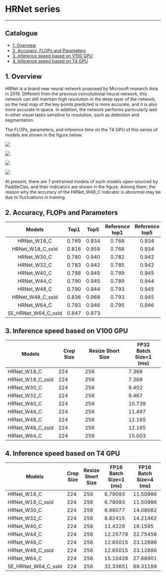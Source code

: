 # HRNet series
---
## Catalogue

* [1. Overview](#1)
* [2. Accuracy, FLOPs and Parameters](#2)
* [3. Inference speed based on V100 GPU](#3)
* [4. Inference speed based on T4 GPU](#4)

<a name='1'></a>
## 1. Overview

HRNet is a brand new neural network proposed by Microsoft research Asia in 2019. Different from the previous convolutional neural network, this network can still maintain high resolution in the deep layer of the network, so the heat map of the key points predicted is more accurate, and it is also more accurate in space. In addition, the network performs particularly well in other visual tasks sensitive to resolution, such as detection and segmentation.

The FLOPs, parameters, and inference time on the T4 GPU of this series of models are shown in the figure below.

![](../../images/models/T4_benchmark/t4.fp32.bs4.HRNet.flops.png)

![](../../images/models/T4_benchmark/t4.fp32.bs4.HRNet.params.png)

![](../../images/models/T4_benchmark/t4.fp32.bs4.HRNet.png)

![](../../images/models/T4_benchmark/t4.fp16.bs4.HRNet.png)

At present, there are 7 pretrained models of such models open-sourced by PaddleClas, and their indicators are shown in the figure. Among them, the reason why the accuracy of the HRNet_W48_C indicator is abnormal may be due to fluctuations in training.

<a name='2'></a>
## 2. Accuracy, FLOPs and Parameters

| Models      | Top1   | Top5   | Reference<br>top1 | Reference<br>top5 | FLOPs<br>(G) | Parameters<br>(M) |
|:--:|:--:|:--:|:--:|:--:|:--:|:--:|
| HRNet_W18_C | 0.769  | 0.934  | 0.768             | 0.934             | 4.140        | 21.290            |
| HRNet_W18_C_ssld | 0.816  | 0.958  | 0.768             | 0.934             | 4.140        | 21.290            |
| HRNet_W30_C | 0.780  | 0.940  | 0.782             | 0.942             | 16.230       | 37.710            |
| HRNet_W32_C | 0.783  | 0.942  | 0.785             | 0.942             | 17.860       | 41.230            |
| HRNet_W40_C | 0.788  | 0.945  | 0.789             | 0.945             | 25.410       | 57.550            |
| HRNet_W44_C | 0.790  | 0.945  | 0.789             | 0.944             | 29.790       | 67.060            |
| HRNet_W48_C | 0.790  | 0.944  | 0.793             | 0.945             | 34.580       | 77.470            |
| HRNet_W48_C_ssld | 0.836  | 0.968  | 0.793             | 0.945             | 34.580       | 77.470            |
| HRNet_W64_C | 0.793  | 0.946  | 0.795             | 0.946             | 57.830       | 128.060           |
| SE_HRNet_W64_C_ssld | 0.847  | 0.973  |                |                   | 57.830       | 128.970           |

<a name='3'></a>
## 3. Inference speed based on V100 GPU

| Models      | Crop Size | Resize Short Size | FP32<br>Batch Size=1<br>(ms) |
|-------------|-----------|-------------------|--------------------------|
| HRNet_W18_C | 224       | 256               | 7.368                    |
| HRNet_W18_C_ssld | 224       | 256               | 7.368                    |
| HRNet_W30_C | 224       | 256               | 9.402                    |
| HRNet_W32_C | 224       | 256               | 9.467                    |
| HRNet_W40_C | 224       | 256               | 10.739                   |
| HRNet_W44_C | 224       | 256               | 11.497                   |
| HRNet_W48_C | 224       | 256               | 12.165                   |
| HRNet_W48_C_ssld | 224       | 256               | 12.165                   |
| HRNet_W64_C | 224       | 256               | 15.003                   |



<a name='4'></a>
## 4. Inference speed based on T4 GPU

| Models      | Crop Size | Resize Short Size | FP16<br>Batch Size=1<br>(ms) | FP16<br>Batch Size=4<br>(ms) | FP16<br>Batch Size=8<br>(ms) | FP32<br>Batch Size=1<br>(ms) | FP32<br>Batch Size=4<br>(ms) | FP32<br>Batch Size=8<br>(ms) |
|-------------|-----------|-------------------|------------------------------|------------------------------|------------------------------|------------------------------|------------------------------|------------------------------|
| HRNet_W18_C | 224       | 256               | 6.79093                      | 11.50986                     | 17.67244                     | 7.40636                      | 13.29752                     | 23.33445                     |
| HRNet_W18_C_ssld | 224       | 256               | 6.79093                      | 11.50986                     | 17.67244                     | 7.40636                      | 13.29752                     | 23.33445                     |
| HRNet_W30_C | 224       | 256               | 8.98077                      | 14.08082                     | 21.23527                     | 9.57594                      | 17.35485                     | 32.6933                      |
| HRNet_W32_C | 224       | 256               | 8.82415                      | 14.21462                     | 21.19804                     | 9.49807                      | 17.72921                     | 32.96305                     |
| HRNet_W40_C | 224       | 256               | 11.4229                      | 19.1595                      | 30.47984                     | 12.12202                     | 25.68184                     | 48.90623                     |
| HRNet_W44_C | 224       | 256               | 12.25778                     | 22.75456                     | 32.61275                     | 13.19858                     | 32.25202                     | 59.09871                     |
| HRNet_W48_C | 224       | 256               | 12.65015                     | 23.12886                     | 33.37859                     | 13.70761                     | 34.43572                     | 63.01219                     |
| HRNet_W48_C_ssld | 224       | 256               | 12.65015                     | 23.12886                     | 33.37859                     | 13.70761                     | 34.43572                     | 63.01219                     |
| HRNet_W64_C | 224       | 256               | 15.10428                     | 27.68901                     | 40.4198                      | 17.57527                     | 47.9533                      | 97.11228                     |
| SE_HRNet_W64_C_ssld | 224       | 256               |           32.33651           |          69.31189            |           116.07245            |                   31.69770   |           94.99546            |             174.45766        |

